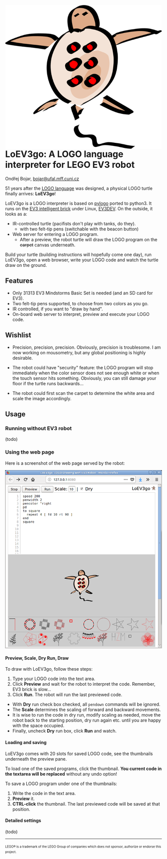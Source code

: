 <img align="right" src="web/loev3go.svg"/>

# LoEV3go: A LOGO language interpreter for LEGO EV3 robot
Ondřej Bojar, bojar@ufal.mff.cuni.cz

51 years after the [LOGO language](https://en.wikipedia.org/wiki/Logo_(programming_language))
was designed, a physical LOGO turtle finally arrives: **LoEV3go**!

LoEV3go is a LOGO interpreter is based on [pylogo](http://pylogo.sourceforge.net/) ported to python3. It runs on the [EV3 intelligent brick](https://shop.lego.com/en-US/EV3-Intelligent-Brick-45500)
under Linux, [EV3DEV](http://ev3dev.org/). On the outside, it looks as a:

- IR-controlled turtle (pacifists don't play with tanks, do they).
  - with two felt-tip pens (switchable with the beacon button)
- Web server for entering a LOGO program.
  - After a preview, the robot turtle will draw the LOGO program on the <s>carpet</s> canvas underneath.

Build your turtle (building instructions will hopefully come one day), run LoEV3go, open a web browser,
write your LOGO code and watch the turtle draw on the ground.

## Features

- Only 31313 EV3 Mindstorms Basic Set is needed (and an SD card for EV3).
- Two felt-tip pens supported, to choose from two colors as you go.
- IR controlled, if you want to "draw by hand".
- On-board web server to interpret, preview and execute your LOGO code.

## Wishlist

- Precision, precision, precision. Obviously, precision is troublesome. I am now working on mousometry, but any global positioning is highly desirable.

- The robot could have "security" feature: the LOGO program will stop immediately
when the color sensor does not see enough white or when the touch sensor hits
something. Obviously, you can still damage your floor if the turtle runs
backwards...

- The robot could first scan the carpet to determine the white area and scale the image accordingly.

## Usage

### Running without EV3 robot

(todo)

### Using the web page

Here is a screenshot of the web page served by the robot:
<center>
<img src="screenshots/web-server.png"/>
</center>

#### Preview, Scale, Dry Run, Draw

To draw with LoEV3go, follow these steps:
1. Type your LOGO code into the text area.
2. Click **Preview** and wait for the robot to interpret the code. Remember, EV3 brick is slow...
3. Click **Run**. The robot will run the last previewed code.
  - With **Dry** run check box checked, all ```pendown``` commands will be ignored.
  - The **Scale** determines the scaling of forward and backward movements.
  - It is wise to run the code in dry run, modify scaling as needed, move the robot back to the starting position, dry run again etc. until you are happy with the space occupied.
  - Finally, uncheck **Dry** run box, click **Run** and watch.

#### Loading and saving

LoEV3go comes with 20 slots for saved LOGO code, see the thumbnails underneath the preview pane.

To load one of the saved programs, click the thumbnail. **You current code in the textarea will be replaced** without any undo option!

To save a LOGO program under one of the thumbnails:
1. Write the code in the text area.
2. **Preview** it.
3. **CTRL-click** the thumbnail. The last previewed code will be saved at that position.

#### Detailed settings

(todo)

<hr/>
<font size="1">LEGO® is a trademark of the LEGO Group of companies which does not sponsor, authorize or endorse this project.</font> 
